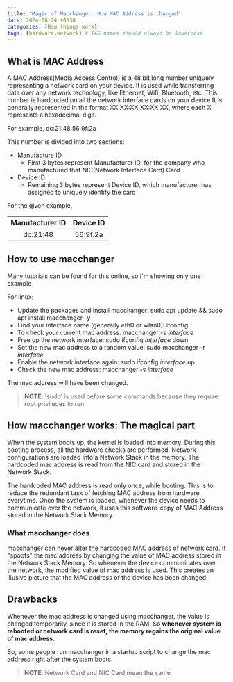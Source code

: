 ```yaml
---
title: "Magic of Macchanger: How MAC Address is changed"
date: 2024-08-24 +0530
categories: [How things work]
tags: [hardware,network] # TAG names should always be lowercase
---
```


## What is MAC Address

A MAC Address(Media Access Control) is a 48 bit long number uniquely representing a network card on your device.
It is used while transferring data over any network technology, like Ethernet, Wifi, Bluetooth, etc.
This number is hardcoded on all the network interface cards on your device
It is generally represented in the format XX:XX:XX:XX:XX:XX, where each X represents a hexadecimal digit.

For example, dc:21:48:56:9f:2a

This number is divided into two sections:
- Manufacture ID
  - First 3 bytes represent Manufacturer ID, for the company who manufactured that NIC(Network Interface Card) Card 
- Device ID
  - Remaining 3 bytes represent Device ID, which manufacturer has assigned to uniquely identify the card

For the given example,
<table>
  <thead>
    <tr>
      <th style="text-align: center;">Manufacturer ID</th>
      <th style="text-align: center;">Device ID</th>
    </tr>
  </thead>
  <tbody>
    <tr>
      <td style="text-align: center;">dc:21:48</td>
      <td style="text-align: center;">56:9f:2a</td>
    </tr>
  </tbody>
</table>


## How to use macchanger

Many tutorials can be found for this online, so I'm showing only one example

For linux:
- Update the packages and install macchanger: sudo apt update && sudo apt install macchanger -y
- Find your interface name (generally eth0 or wlan0): ifconfig
- To check your current mac address: macchanger -s *interface*
- Free up the network interface: sudo ifconfig *interface* down
- Set the new mac address to a random value: sudo macchanger -r *interface*
- Enable the network interface again: sudo ifconfig *interface* up
- Check the new mac address: macchanger -s *interface*

The mac address will have been changed.

> **NOTE**: 'sudo' is used before some commands because they require root privileges to run

## How macchanger works: The magical part

When the system boots up, the kernel is loaded into memory.
During this booting process, all the hardware checks are performed.
Network configurations are loaded into a Network Stack in the memory.
The hardcoded mac address is read from the NIC card and stored in the Network Stack.

The hardcoded MAC address is read only once, while booting. This is to reduce the redundant task of fetching MAC address from hardware everytime.
Once the system is loaded, whenever the device needs to communicate over the network, it uses this software-copy of MAC Address stored in the Network Stack Memory.

### What macchanger does

macchanger can never alter the hardcoded MAC address of network card.
It "spoofs" the mac address by changing the value of MAC address stored in the Network Stack Memory. So whenever the device communicates over the network, the modified value of mac address is used.
This creates an illusive picture that the MAC address of the device has been changed.

## Drawbacks

Whenever the mac address is changed using macchanger, the value is changed temporarily, since it is stored in the RAM.
So **whenever system is rebooted or network card is reset, the memory regains the original value of mac address.**

So, some people run macchanger in a startup script to change the mac address right after the system boots.

> **NOTE**: Network Card and NIC Card mean the same.